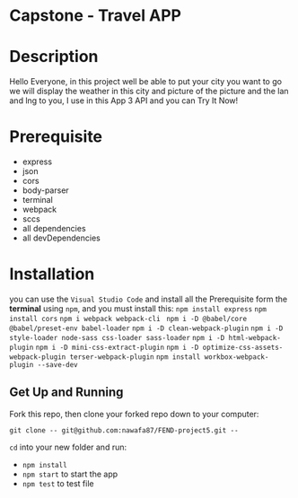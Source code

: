 # Capstone - Travel APP 
# Description
Hello Everyone, in this project well be able to   put your city you want to go we will display the weather in this city and picture of the picture and the lan and lng to you, I use in this App 3 API and you can Try It Now!   
# Prerequisite
- express
- json
- cors
- body-parser
- terminal
- webpack
- sccs
- all dependencies
- all devDependencies
# Installation
you can use the `Visual Studio Code` and install all the Prerequisite form the **terminal** using `npm`, and you must install this:
`npm install express`
`npm install cors`
`npm i webpack webpack-cli `
`npm i -D @babel/core @babel/preset-env babel-loader`
`npm i -D clean-webpack-plugin`
`npm i -D style-loader node-sass css-loader sass-loader`
`npm i -D html-webpack-plugin`
`npm i -D mini-css-extract-plugin`
`npm i -D optimize-css-assets-webpack-plugin terser-webpack-plugin`
`npm install workbox-webpack-plugin --save-dev`

## Get Up and Running

Fork this repo, then clone your forked repo down to your computer:
```
git clone -- git@github.com:nawafa87/FEND-project5.git --
```
`cd` into your new folder and run:
- ```npm install```
- ```npm start``` to start the app
- ```npm test``` to test file
